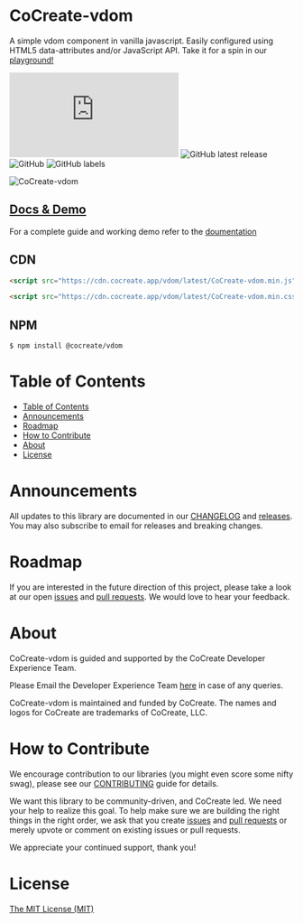 # CoCreate-vdom

A simple vdom component in vanilla javascript. Easily configured using HTML5 data-attributes and/or JavaScript API. Take it for a spin in our [playground!](https://cocreate.app/docs/vdom)

![GitHub file size in bytes](https://img.shields.io/github/size/CoCreate-app/CoCreate-vdom/dist/CoCreate-vdom.min.js?label=minified%20size&style=for-the-badge)
![GitHub latest release](https://img.shields.io/github/v/release/CoCreate-app/CoCreate-vdom?style=for-the-badge)
![GitHub](https://img.shields.io/github/license/CoCreate-app/CoCreate-vdom?style=for-the-badge)
![GitHub labels](https://img.shields.io/github/labels/CoCreate-app/CoCreate-vdom/help%20wanted?style=for-the-badge)

![CoCreate-vdom](https://cdn.cocreate.app/docs/CoCreate-vdom.gif)

## [Docs & Demo](https://cocreate.app/docs/clone)

For a complete guide and working demo refer to the [doumentation](https://cocreate.app/docs/vdom)

## CDN

```html
<script src="https://cdn.cocreate.app/vdom/latest/CoCreate-vdom.min.js"></script>
```

```html
<script src="https://cdn.cocreate.app/vdom/latest/CoCreate-vdom.min.css"></script>
```

## NPM

```shell
$ npm install @cocreate/vdom
```

# Table of Contents

- [Table of Contents](#table-of-contents)
- [Announcements](#announcements)
- [Roadmap](#roadmap)
- [How to Contribute](#how-to-contribute)
- [About](#about)
- [License](#license)

<a name="announcements"></a>

# Announcements

All updates to this library are documented in our [CHANGELOG](https://github.com/CoCreate-app/CoCreate-vdom/blob/master/CHANGELOG.md) and [releases](https://github.com/CoCreate-app/CoCreate-vdom/releases). You may also subscribe to email for releases and breaking changes.

<a name="roadmap"></a>

# Roadmap

If you are interested in the future direction of this project, please take a look at our open [issues](https://github.com/CoCreate-app/CoCreate-vdom/issues) and [pull requests](https://github.com/CoCreate-app/CoCreate-vdom/pulls). We would love to hear your feedback.

<a name="about"></a>

# About

CoCreate-vdom is guided and supported by the CoCreate Developer Experience Team.

Please Email the Developer Experience Team [here](mailto:develop@cocreate.app) in case of any queries.

CoCreate-vdom is maintained and funded by CoCreate. The names and logos for CoCreate are trademarks of CoCreate, LLC.

<a name="contribute"></a>

# How to Contribute

We encourage contribution to our libraries (you might even score some nifty swag), please see our [CONTRIBUTING](https://github.com/CoCreate-app/CoCreate-vdom/blob/master/CONTRIBUTING.md) guide for details.

We want this library to be community-driven, and CoCreate led. We need your help to realize this goal. To help make sure we are building the right things in the right order, we ask that you create [issues](https://github.com/CoCreate-app/CoCreate-vdom/issues) and [pull requests](https://github.com/CoCreate-app/CoCreate-vdom/pulls) or merely upvote or comment on existing issues or pull requests.

We appreciate your continued support, thank you!

# License

[The MIT License (MIT)](https://github.com/CoCreate-app/CoCreate-vdom/blob/master/LICENSE)
